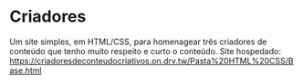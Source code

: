 # Criadores
Um site simples, em HTML/CSS, para homenagear três criadores de conteúdo que tenho muito respeito e curto o conteúdo.
Site hospedado: https://criadoresdeconteudocriativos.on.drv.tw/Pasta%20HTML%20CSS/Base.html
